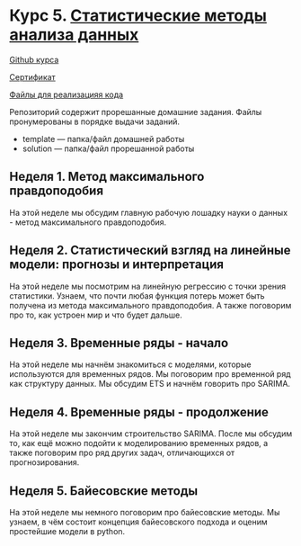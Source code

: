 # Курс 5. [Статистические методы анализа данных](https://www.coursera.org/learn/data-analysis-statistical-methods)

[Github курса](https://github.com/FUlyankin/matstat_coursera)

[Сертификат](https://github.com/AlekseiIvanov93/ml_from_statistics_to_nn/blob/master/05.data_analysis_statistical_methods/certificate.pdf)

[Файлы для реализацияя кода](https://drive.google.com/drive/folders/1WRhR5_LdYPGqFpt2uuvmolXjmjgHgg8w?usp=sharing)

Репозиторий содержит прорешанные домашние задания. Файлы пронумерованы в порядке выдачи заданий.

* template — папка/файл домашней работы
* solution — папка/файл прорешанной работы

## Неделя 1. Метод максимального правдоподобия
На этой неделе мы обсудим главную рабочую лошадку науки о данных - метод максимального правдоподобия.
## Неделя 2. Статистический взгляд на линейные модели: прогнозы и интерпретация
На этой неделе мы посмотрим на линейную регрессию с точки зрения статистики. Узнаем, что почти любая функция потерь может быть получена из метода максимального правдоподобия. А также поговорим про то, как устроен мир и что будет дальше.
## Неделя 3. Временные ряды - начало
На этой неделе мы начнём знакомиться с моделями, которые используются для временных рядов. Мы поговорим про временной ряд как структуру данных. Мы обсудим ETS и начнём говорить про SARIMA.
## Неделя 4. Временные ряды - продолжение
На этой неделе мы закончим строительство SARIMA. После мы обсудим то, как ещё можно подойти к моделированию временных рядов, а также поговорим про ряд других задач, отличающихся от прогнозирования.
## Неделя 5. Байесовские методы
На этой неделе мы немного поговорим про байесовские методы. Мы узнаем, в чём состоит концепция байесовского подхода и оценим простейшие модели в python.
